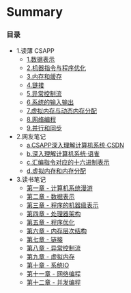 # Summary

### 目录

* 1.读薄 CSAPP
  * [1.数据表示](docs/1.md)
  * [2.机器指令与程序优化](docs/2.md)
  * [3.内存和缓存](docs/3.md)
  * [4.链接](docs/4.md)
  * [5.异常控制流](docs/5.md)
  * [6.系统的输入输出](docs/6.md)
  * [7.虚拟内存与动态内存分配](docs/7.md)
  * [8.网络编程](docs/8.md)
  * [9.并行和同步](docs/9.md)
* 2.网友笔记
  * [a.CSAPP深入理解计算机系统·CSDN](docs/notea.md)
  * [b.深入理解计算机系统·语雀](docs/noteb.md)
  * [c.汇编指令对应的十六进制表示](docs/notec.md)
  * [d.虚拟内存和内存分配](docs/noted.md)
* 3.读书笔记
  * [第一章 - 计算机系统漫游](docs/11-01.md)
  * [第二章 - 数据表示](docs/11-02.md)
  * [第三章 - 程序的机器级表示](docs/11-03.md)
  * [第四章 - 处理器架构](docs/11-04.md)
  * [第五章 - 程序优化](docs/11-05.md)
  * [第六章 - 内存层次结构](docs/11-06.md)
  * [第七章 - 链接](docs/11-07.md)
  * [第八章 - 异常控制流](docs/11-08.md)
  * [第九章 - 虚拟内存](docs/11-09.md)
  * [第十章 - 系统IO](docs/11-10.md)
  * [第十一章 - 网络编程](docs/11-11.md)
  * [第十二章 - 并发编程](docs/11-12.md)